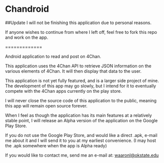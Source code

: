 Chandroid
============

##Update
I will not be finishing this application due to personal reasons.

If anyone wishes to continue from where I left off, feel free to fork this repo and work on the app.

=============

Android application to read and post on 4Chan.

This application uses the 4Chan API to retrieve JSON information on the various elements of 4Chan.
It will then display that data to the user.

This application is not yet fully featured, and is a larger side project of mine.
The development of this app may go slowly, but I intend for it to eventually compete with the 4Chan apps currently on the play store.

I will never close the source code of this application to the public, meaning this app will remain open source forever.

When I feel as though the application has its main features at a relatively stable point, I will release
an Alpha version of the application on the Google Play Store.

If you do not use the Google Play Store, and would like a direct .apk, e-mail me about it and I will send it to you
at my earliest convenience. (I may host the .apk somewhere when the app is Alpha ready)

If you would like to contact me, send me an e-mail at: waaronl@okstate.edu

